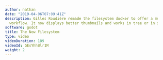 ```yaml
---
author: nathan
date: "2019-04-06T07:09:41Z"
description: Gilles Roudière remade the filesystem docker to offer a much cleaner
  workflow. It now displays better thumbnails and works in tree or in split mode.
software: godot
title: The New Filesystem
type: video
videoDuration: 189
videoId: GEsYhhBlr1M
weight: 2
---
```


